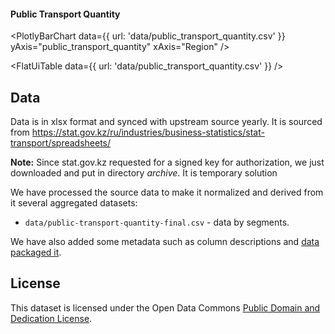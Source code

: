 #### Public Transport Quantity
<PlotlyBarChart
  data={{
    url: 'data/public_transport_quantity.csv'
  }}
  yAxis="public_transport_quantity"
  xAxis="Region"
/>

<FlatUiTable
  data={{
    url: 'data/public_transport_quantity.csv'
  }}
/>

## Data 

Data is in xlsx format and synced with upstream source yearly. It is sourced from https://stat.gov.kz/ru/industries/business-statistics/stat-transport/spreadsheets/

**Note:** Since stat.gov.kz requested for a signed key for authorization, we just downloaded and put in directory *archive*. It is temporary solution

We have processed the source data to make it normalized and derived from it several aggregated datasets:

* `data/public-transport-quantity-final.csv` - data by segments.

We have also added some metadata such as column descriptions and [data packaged it][dp].

[dp]: https://frictionlessdata.io/data-package/

## License

This dataset is licensed under the Open Data Commons [Public Domain and Dedication License][pddl].

[pddl]: https://www.opendatacommons.org/licenses/pddl/1-0/
